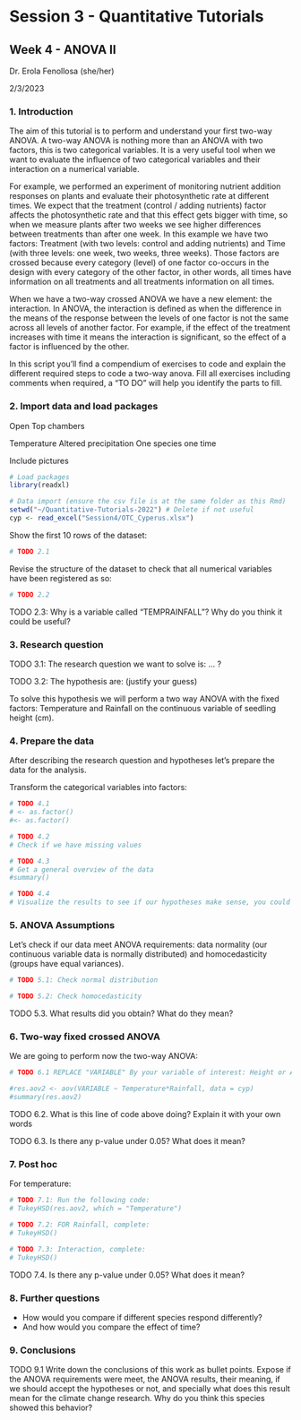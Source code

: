 
# Session 3 - Quantitative Tutorials

## Week 4 - ANOVA II

Dr. Erola Fenollosa (she/her)

2/3/2023

### 1. Introduction

The aim of this tutorial is to perform and understand your first two-way
ANOVA. A two-way ANOVA is nothing more than an ANOVA with two factors,
this is two categorical variables. It is a very useful tool when we want
to evaluate the influence of two categorical variables and their
interaction on a numerical variable.

For example, we performed an experiment of monitoring nutrient addition
responses on plants and evaluate their photosynthetic rate at different
times. We expect that the treatment (control / adding nutrients) factor
affects the photosynthetic rate and that this effect gets bigger with
time, so when we measure plants after two weeks we see higher
differences between treatments than after one week. In this example we
have two factors: Treatment (with two levels: control and adding
nutrients) and Time (with three levels: one week, two weeks, three
weeks). Those factors are crossed because every category (level) of one
factor co-occurs in the design with every category of the other factor,
in other words, all times have information on all treatments and all
treatments information on all times.

When we have a two-way crossed ANOVA we have a new element: the
interaction. In ANOVA, the interaction is defined as when the difference
in the means of the response between the levels of one factor is not the
same across all levels of another factor. For example, if the effect of
the treatment increases with time it means the interaction is
significant, so the effect of a factor is influenced by the other.

In this script you’ll find a compendium of exercises to code and explain
the different required steps to code a two-way anova. Fill all exercises
including comments when required, a “TO DO” will help you identify the
parts to fill.

### 2. Import data and load packages

Open Top chambers

Temperature Altered precipitation One species one time

Include pictures

``` r
# Load packages
library(readxl)
```

``` r
# Data import (ensure the csv file is at the same folder as this Rmd)
setwd("~/Quantitative-Tutorials-2022") # Delete if not useful
cyp <- read_excel("Session4/OTC_Cyperus.xlsx")
```

Show the first 10 rows of the dataset:

``` r
# TODO 2.1
```

Revise the structure of the dataset to check that all numerical
variables have been registered as so:

``` r
# TODO 2.2
```

TODO 2.3: Why is a variable called “TEMPRAINFALL”? Why do you think it
could be useful?

### 3. Research question

TODO 3.1: The research question we want to solve is: … ?

TODO 3.2: The hypothesis are: (justify your guess)

To solve this hypothesis we will perform a two way ANOVA with the fixed
factors: Temperature and Rainfall on the continuous variable of seedling
height (cm).

### 4. Prepare the data

After describing the research question and hypotheses let’s prepare the
data for the analysis.

Transform the categorical variables into factors:

``` r
# TODO 4.1
# <- as.factor()
#<- as.factor()
```

``` r
# TODO 4.2
# Check if we have missing values
```

``` r
# TODO 4.3
# Get a general overview of the data
#summary()
```

``` r
# TODO 4.4
# Visualize the results to see if our hypotheses make sense, you could use for example a boxplot.
```

### 5. ANOVA Assumptions

Let’s check if our data meet ANOVA requirements: data normality (our
continuous variable data is normally distributed) and homocedasticity
(groups have equal variances).

``` r
# TODO 5.1: Check normal distribution
```

``` r
# TODO 5.2: Check homocedasticity 
```

TODO 5.3. What results did you obtain? What do they mean?

### 6. Two-way fixed crossed ANOVA

We are going to perform now the two-way ANOVA:

``` r
# TODO 6.1 REPLACE "VARIABLE" By your variable of interest: Height or An

#res.aov2 <- aov(VARIABLE ~ Temperature*Rainfall, data = cyp)
#summary(res.aov2)
```

TODO 6.2. What is this line of code above doing? Explain it with your
own words

TODO 6.3. Is there any p-value under 0.05? What does it mean?

### 7. Post hoc

For temperature:

``` r
# TODO 7.1: Run the following code:
# TukeyHSD(res.aov2, which = "Temperature")
```

``` r
# TODO 7.2: FOR Rainfall, complete:
# TukeyHSD()
```

``` r
# TODO 7.3: Interaction, complete:
# TukeyHSD()
```

TODO 7.4. Is there any p-value under 0.05? What does it mean?

### 8. Further questions

- How would you compare if different species respond differently?
- And how would you compare the effect of time?

### 9. Conclusions

TODO 9.1 Write down the conclusions of this work as bullet points.
Expose if the ANOVA requirements were meet, the ANOVA results, their
meaning, if we should accept the hypotheses or not, and specially what
does this result mean for the climate change research. Why do you think
this species showed this behavior?
